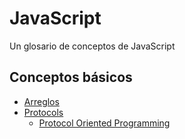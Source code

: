 # JavaScript
Un glosario de conceptos de JavaScript

## Conceptos básicos
* [Arreglos](https://github.com/jrasmusson/ios-starter-kit/blob/master/basics/Array/README.md)
* [Protocols](https://github.com/jrasmusson/ios-starter-kit/blob/master/swift/Protocols.md)
  * [Protocol Oriented Programming](https://github.com/jrasmusson/ios-starter-kit/blob/master/swift/Protocol-oriented-programming.md)
